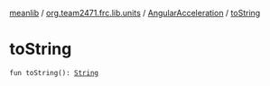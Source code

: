 [meanlib](../../index.md) / [org.team2471.frc.lib.units](../index.md) / [AngularAcceleration](index.md) / [toString](./to-string.md)

# toString

`fun toString(): `[`String`](https://kotlinlang.org/api/latest/jvm/stdlib/kotlin/-string/index.html)